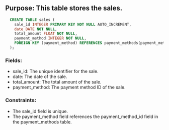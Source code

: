 ## Purpose: This table stores the sales.

```SQL
  CREATE TABLE sales (
    sale_id INTEGER PRIMARY KEY NOT NULL AUTO_INCREMENT,
    date DATE NOT NULL,
    total_amount FLOAT NOT NULL,
    payment_method INTEGER NOT NULL,
    FOREIGN KEY (payment_method) REFERENCES payment_methods(payment_method_id)
  );
```

### Fields:

* sale_id: The unique identifier for the sale.
* date: The date of the sale.
* total_amount: The total amount of the sale.
* payment_method: The payment method ID of the sale.

### Constraints:

* The sale_id field is unique.
* The payment_method field references the payment_method_id field in the payment_methods table.
